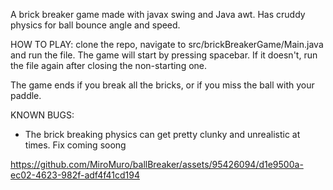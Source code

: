 A brick breaker game made with javax swing and Java awt. Has cruddy physics for ball bounce angle and speed.

HOW TO PLAY:
clone the repo, navigate to src/brickBreakerGame/Main.java and run the file.
The game will start by pressing spacebar. If it doesn't, run the file again after closing the non-starting one.

The game ends if you break all the bricks, or if you miss the ball with your paddle.

KNOWN BUGS:
- The brick breaking physics can get pretty clunky and unrealistic at times. Fix coming soong



https://github.com/MiroMuro/ballBreaker/assets/95426094/d1e9500a-ec02-4623-982f-adf4f41cd194

